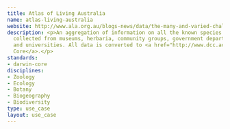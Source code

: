 ```yaml
---
title: Atlas of Living Australia
name: atlas-living-australia
website: http://www.ala.org.au/blogs-news/data/the-many-and-varied-challenges-of-integrating-data-from-different-sources/
description: <p>An aggregation of information on all the known species in Australia,
  collected from museums, herbaria, community groups, government departments, individuals
  and universities. All data is converted to <a href="http://www.dcc.ac.uk/resources/metadata-standards/darwin-core">Darwin
  Core</a>.</p>
standards:
- darwin-core
disciplines:
- Zoology
- Ecology
- Botany
- Biogeography
- Biodiversity
type: use_case
layout: use_case
---
```


